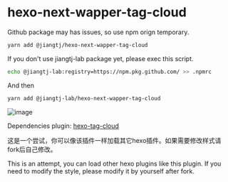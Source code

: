 # hexo-next-wapper-tag-cloud

Github package may has issues, so use npm orign temporary.

```bash
yarn add @jiangtj/hexo-next-wapper-tag-cloud
```

If you don't use jiangtj-lab package yet, please exec this script.
```bash
echo @jiangtj-lab:registry=https://npm.pkg.github.com/ >> .npmrc
```

And then
```bash
yarn add @jiangtj-lab/hexo-next-wapper-tag-cloud
```

![image](https://user-images.githubusercontent.com/15902347/63206503-0fb55b00-c0e8-11e9-9b74-4ceda824888b.png)

Dependencies plugin: [hexo-tag-cloud](https://github.com/MikeCoder/hexo-tag-cloud)

这是一个尝试，你可以像该插件一样加载其它hexo插件。如果需要修改样式请fork后自己修改。

This is an attempt, you can load other hexo plugins like this plugin. If you need to modify the style, please modify it by yourself after fork.
